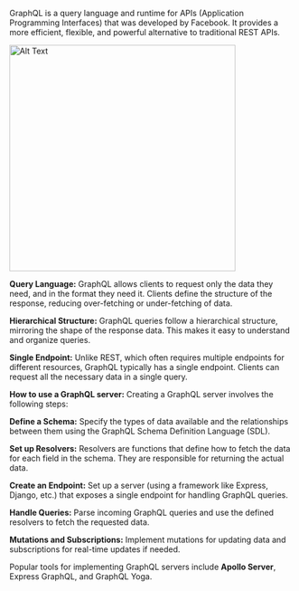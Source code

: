 GraphQL is a query language and runtime for APIs (Application Programming Interfaces) that was developed by Facebook.
It provides a more efficient, flexible, and powerful alternative to traditional REST APIs.

<img src="https://github.com/arunkarthikak05/graphQL/assets/157454459/9186852f-a82e-4a56-860a-607670e6e5a9" alt="Alt Text" width="400" height="400">

**Query Language:** GraphQL allows clients to request only the data they need, and in the format they need it. Clients define the structure of the response, reducing over-fetching or under-fetching of data.

**Hierarchical Structure:** GraphQL queries follow a hierarchical structure, mirroring the shape of the response data. This makes it easy to understand and organize queries.

**Single Endpoint:** Unlike REST, which often requires multiple endpoints for different resources, GraphQL typically has a single endpoint. Clients can request all the necessary data in a single query.

**How to use a GraphQL server:**
Creating a GraphQL server involves the following steps:

**Define a Schema:** Specify the types of data available and the relationships between them using the GraphQL Schema Definition Language (SDL).

**Set up Resolvers:** Resolvers are functions that define how to fetch the data for each field in the schema. They are responsible for returning the actual data.

**Create an Endpoint:** Set up a server (using a framework like Express, Django, etc.) that exposes a single endpoint for handling GraphQL queries.

**Handle Queries:** Parse incoming GraphQL queries and use the defined resolvers to fetch the requested data.

**Mutations and Subscriptions:** Implement mutations for updating data and subscriptions for real-time updates if needed.

Popular tools for implementing GraphQL servers include **Apollo Server**, Express GraphQL, and GraphQL Yoga.
